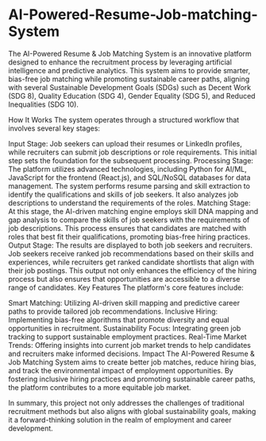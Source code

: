 # AI-Powered-Resume-Job-matching-System
The AI-Powered Resume & Job Matching System is an innovative platform designed to enhance the recruitment process by leveraging artificial intelligence and predictive analytics. This system aims to provide smarter, bias-free job matching while promoting sustainable career paths, aligning with several Sustainable Development Goals (SDGs) such as Decent Work (SDG 8), Quality Education (SDG 4), Gender Equality (SDG 5), and Reduced Inequalities (SDG 10).

How It Works
The system operates through a structured workflow that involves several key stages:

Input Stage: Job seekers can upload their resumes or LinkedIn profiles, while recruiters can submit job descriptions or role requirements. This initial step sets the foundation for the subsequent processing.
Processing Stage: The platform utilizes advanced technologies, including Python for AI/ML, JavaScript for the frontend (React.js), and SQL/NoSQL databases for data management. The system performs resume parsing and skill extraction to identify the qualifications and skills of job seekers. It also analyzes job descriptions to understand the requirements of the roles.
Matching Stage: At this stage, the AI-driven matching engine employs skill DNA mapping and gap analysis to compare the skills of job seekers with the requirements of job descriptions. This process ensures that candidates are matched with roles that best fit their qualifications, promoting bias-free hiring practices.
Output Stage: The results are displayed to both job seekers and recruiters. Job seekers receive ranked job recommendations based on their skills and experiences, while recruiters get ranked candidate shortlists that align with their job postings. This output not only enhances the efficiency of the hiring process but also ensures that opportunities are accessible to a diverse range of candidates.
Key Features
The platform's core features include:

Smart Matching: Utilizing AI-driven skill mapping and predictive career paths to provide tailored job recommendations.
Inclusive Hiring: Implementing bias-free algorithms that promote diversity and equal opportunities in recruitment.
Sustainability Focus: Integrating green job tracking to support sustainable employment practices.
Real-Time Market Trends: Offering insights into current job market trends to help candidates and recruiters make informed decisions.
Impact
The AI-Powered Resume & Job Matching System aims to create better job matches, reduce hiring bias, and track the environmental impact of employment opportunities. By fostering inclusive hiring practices and promoting sustainable career paths, the platform contributes to a more equitable job market.

In summary, this project not only addresses the challenges of traditional recruitment methods but also aligns with global sustainability goals, making it a forward-thinking solution in the realm of employment and career development.
